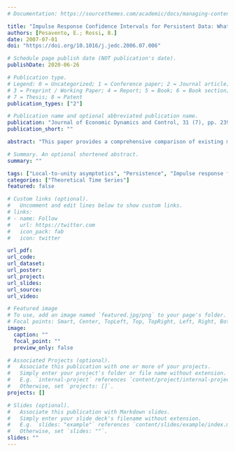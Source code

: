 ```yaml
---
# Documentation: https://sourcethemes.com/academic/docs/managing-content/

title: "Impulse Response Confidence Intervals for Persistent Data: What Have We Learned?"
authors: [Pesavento, E.; Rossi, B.]
date: 2007-07-01
doi: "https://doi.org/10.1016/j.jedc.2006.07.006"

# Schedule page publish date (NOT publication's date).
publishDate: 2020-06-26

# Publication type.
# Legend: 0 = Uncategorized; 1 = Conference paper; 2 = Journal article;
# 3 = Preprint / Working Paper; 4 = Report; 5 = Book; 6 = Book section;
# 7 = Thesis; 8 = Patent
publication_types: ["2"]

# Publication name and optional abbreviated publication name.
publication: "Journal of Economic Dynamics and Control, 31 (7), pp. 2398-2412"
publication_short: ""

abstract: "This paper provides a comprehensive comparison of existing methods for constructing confidence bands for univariate impulse response functions in the presence of high persistence. Monte Carlo results show that the methods proposed in Kilian [1999. Finite-sample properties of percentile and percentile-t bootstrap confidence intervals for impulse responses. Review of Economics and Statistics 81(4), 652–660], Wright [2000. Confidence intervals for univariate impulse responses with a near unit root. Journal of Business and Economic Statistics 18(3), 368–373], Gospodinov [2004. Asymptotic confidence intervals for impulse responses of near-integrated processes. Econometrics Journal 7(2), 505–527] and Pesavento and Rossi [2005. Small sample confidence intervals for multivariate IRFs at long horizons. Journal of Applied Econometrics, forthcoming] have favorable coverage properties, although they differ in terms of robustness at various horizons, median unbiasedness, and reliability in the possible presence of a unit or mildly explosive root. On the other hand, methods like Runkle's [1987. Vector autoregression and reality. Journal of Business and Economic Statistics 5, 437–442] bootstrap, Andrews and Chen [1994. Approximately median-unbiased estimation of autoregressive models. Journal of Business and Economic Statistics 12(2), 187–204] and regressions in levels or first differences (even when based on pre-tests) may not have accurate coverage properties. The paper makes recommendations as to the appropriateness of each method in empirical work."

# Summary. An optional shortened abstract.
summary: ""

tags: ["Local-to-unity asymptotics", "Persistence", "Impulse response functions"]
categories: ["Theoretical Time Series"]
featured: false

# Custom links (optional).
#   Uncomment and edit lines below to show custom links.
# links:
# - name: Follow
#   url: https://twitter.com
#   icon_pack: fab
#   icon: twitter

url_pdf: 
url_code:
url_dataset:
url_poster:
url_project:
url_slides:
url_source:
url_video:

# Featured image
# To use, add an image named `featured.jpg/png` to your page's folder. 
# Focal points: Smart, Center, TopLeft, Top, TopRight, Left, Right, BottomLeft, Bottom, BottomRight.
image:
  caption: ""
  focal_point: ""
  preview_only: false

# Associated Projects (optional).
#   Associate this publication with one or more of your projects.
#   Simply enter your project's folder or file name without extension.
#   E.g. `internal-project` references `content/project/internal-project/index.md`.
#   Otherwise, set `projects: []`.
projects: []

# Slides (optional).
#   Associate this publication with Markdown slides.
#   Simply enter your slide deck's filename without extension.
#   E.g. `slides: "example"` references `content/slides/example/index.md`.
#   Otherwise, set `slides: ""`.
slides: ""
---
```


